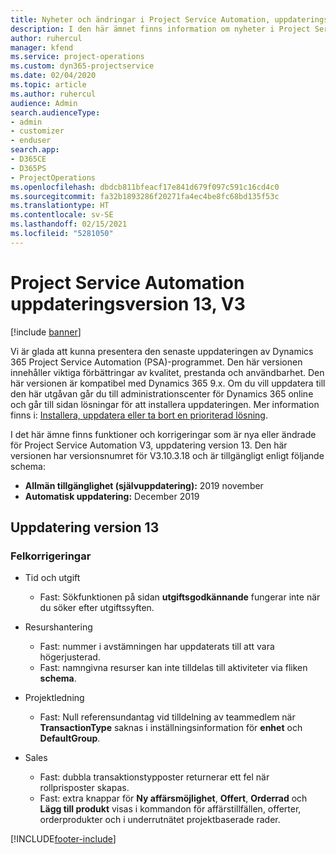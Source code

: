 ```yaml
---
title: Nyheter och ändringar i Project Service Automation, uppdateringsversion 13, version 3
description: I den här ämnet finns information om nyheter i Project Service Automation uppdatering version 13, V3.
author: ruhercul
manager: kfend
ms.service: project-operations
ms.custom: dyn365-projectservice
ms.date: 02/04/2020
ms.topic: article
ms.author: ruhercul
audience: Admin
search.audienceType:
- admin
- customizer
- enduser
search.app:
- D365CE
- D365PS
- ProjectOperations
ms.openlocfilehash: dbdcb811bfeacf17e841d679f097c591c16cd4c0
ms.sourcegitcommit: fa32b1893286f20271fa4ec4be8fc68bd135f53c
ms.translationtype: HT
ms.contentlocale: sv-SE
ms.lasthandoff: 02/15/2021
ms.locfileid: "5281050"
---
```

# <a name="project-service-automation-update-release-13-v3"></a>Project Service Automation uppdateringsversion 13, V3

[!include [banner](../includes/psa-now-project-operations.md)]

Vi är glada att kunna presentera den senaste uppdateringen av Dynamics 365 Project Service Automation (PSA)-programmet. Den här versionen innehåller viktiga förbättringar av kvalitet, prestanda och användbarhet. Den här versionen är kompatibel med Dynamics 365 9.x. Om du vill uppdatera till den här utgåvan går du till administrationscenter för Dynamics 365 online och går till sidan lösningar för att installera uppdateringen. Mer information finns i: [Installera, uppdatera eller ta bort en prioriterad lösning](https://docs.microsoft.com/power-platform/admin/install-remove-preferred-solution).

I det här ämne finns funktioner och korrigeringar som är nya eller ändrade för Project Service Automation V3, uppdatering version 13. Den här versionen har versionsnumret för V3.10.3.18 och är tillgängligt enligt följande schema:

- **Allmän tillgänglighet (självuppdatering):** 2019 november
- **Automatisk uppdatering:** December 2019


## <a name="update-release-13"></a>Uppdatering version 13 

### <a name="bug-fixes"></a>Felkorrigeringar

- Tid och utgift

     - Fast: Sökfunktionen på sidan **utgiftsgodkännande** fungerar inte när du söker efter utgiftssyften.

- Resurshantering

     - Fast: nummer i avstämningen har uppdaterats till att vara högerjusterad.
     - Fast: namngivna resurser kan inte tilldelas till aktiviteter via fliken **schema**.

- Projektledning

     - Fast: Null referensundantag vid tilldelning av teammedlem när **TransactionType** saknas i inställningsinformation för **enhet** och **DefaultGroup**.

- Sales

     - Fast: dubbla transaktionstypposter returnerar ett fel när rollprisposter skapas.
     - Fast: extra knappar för **Ny affärsmöjlighet**, **Offert**, **Orderrad** och **Lägg till produkt** visas i kommandon för affärstillfällen, offerter, orderprodukter och i underrutnätet projektbaserade rader.




[!INCLUDE[footer-include](../includes/footer-banner.md)]